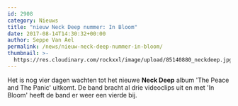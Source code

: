 ```yaml
---
id: 2908
category: Nieuws
title: "nieuw Neck Deep nummer: In Bloom"
date: 2017-08-14T14:30:32+00:00
author: Seppe Van Ael
permalink: /news/nieuw-neck-deep-nummer-in-bloom/
thumbnail: >-
  https://res.cloudinary.com/rockxxl/image/upload/85140880_neckdeep.jpg
---
```

Het is nog vier dagen wachten tot het nieuwe **Neck Deep** album 'The Peace and The Panic' uitkomt. De band bracht al drie videoclips uit en met 'In Bloom' heeft de band er weer een vierde bij.
